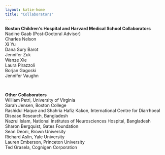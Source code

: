 ```yaml
---
layout: katie-home
title: "Collaborators"
---
```


<span style="font-weight: bold; font-size:1em;">Boston Children's Hospital and Harvard Medical School Collaborators</span>  
Nadine Gaab (Post-Doctoral Advisor)   
Charles Nelson  
Xi Yu  
Dana Sury Barot  
Jennifer Zuk  
Wanze Xie  
Laura Pirazzoli  
Borjan Gagoski  
Jennifer Vaughn  

  <br/>
  
<span style="font-weight: bold; font-size:1em;">Other Collaborators</span>  
William Petri, University of Virginia  
Sarah Jensen, Boston College  
Rashidul Haque and Shahria Hafiz Kakon, International Centre for Diarrhoeal Disease Research, Bangladesh  
Nazrul Islam, National Institutes of Neurosciences Hospital, Bangladesh  
Sharon Bergquist, Gates Foundation  
Sean Deoni, Brown University  
Richard Aslin, Yale University  
Lauren Emberson, Princeton University   
Ted Grasela, Cognigen Corporation


<!--
Sara Sanchez-Alonso, Yale University  
Claire Kabdebon, Yale University
Sagi Jaffe-Dax, Princeton University  
-->

<!--stackedit_data:
eyJoaXN0b3J5IjpbLTYxOTc0MjMyOCwxODcwOTgyMzI2LDc4Nz
Q2NjY0N119
-->
